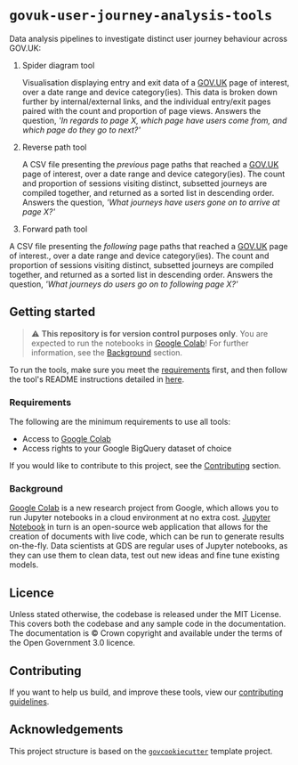 # `govuk-user-journey-analysis-tools`

Data analysis pipelines to investigate distinct user journey behaviour across GOV.UK:
1. Spider diagram tool

    Visualisation displaying entry and exit data of a [GOV.UK][govuk] page of interest, over a date range and device category(ies). This data is broken down further by internal/external links, and the individual entry/exit pages paired with the count and proportion of page views. Answers the question, *'In regards to page X, which page have users come from, and which page do they go to next?'*

2. Reverse path tool

   A CSV file presenting the *previous* page paths that reached a [GOV.UK][govuk] page of interest, over a date range and device category(ies). The count and proportion of sessions visiting distinct, subsetted journeys are compiled together, and returned as a sorted list in descending order. Answers the question, *'What journeys have users gone on to arrive at page X?'*

3. Forward path tool

  A CSV file presenting the *following* page paths that reached a [GOV.UK][govuk] page of interest., over a date range and device category(ies). The count and proportion of sessions visiting distinct, subsetted journeys are compiled together, and returned as a sorted list in descending order. Answers the question, *'What journeys do users go on to following page X?'*


## Getting started

> ⚠️ **This repository is for version control purposes only**. You are expected to run the notebooks in
> [Google Colab][google-colab]! For further information, see the [Background](#background) section.

To run the tools, make sure you meet the [requirements](#requirements) first, and then follow the tool's README instructions detailed in [here][user-guide].


### Requirements

The following are the minimum requirements to use all tools:

- Access to [Google Colab][google-colab]
- Access rights to your Google BigQuery dataset of choice

If you would like to contribute to this project, see the [Contributing](#contributing) section.

### Background

[Google Colab][google-colab] is a new research project from Google, which allows you to run Jupyter notebooks in a
cloud environment at no extra cost. [Jupyter Notebook][jupyter] in turn is an open-source web application that allows
for the creation of documents with live code, which can be run to generate results on-the-fly. Data scientists at GDS
are regular uses of Jupyter notebooks, as they can use them to clean data, test out new ideas and fine tune existing
models.

## Licence

Unless stated otherwise, the codebase is released under the MIT License. This covers
both the codebase and any sample code in the documentation. The documentation is ©
Crown copyright and available under the terms of the Open Government 3.0 licence.

## Contributing

If you want to help us build, and improve these tools, view our [contributing guidelines][contributing].

## Acknowledgements

This project structure is based on the [`govcookiecutter`][govcookiecutter] template project.


[contributing]: ./CONTRIBUTING.md
[google-colab]: https://colab.research.google.com/notebooks/welcome.ipynb
[govcookiecutter]: https://github.com/ukgovdatascience/govcookiecutter
[govuk]: https://www.gov.uk/
[jupyter]: https://jupyter.org/
[user-guide]: ./docs/user_guide/
